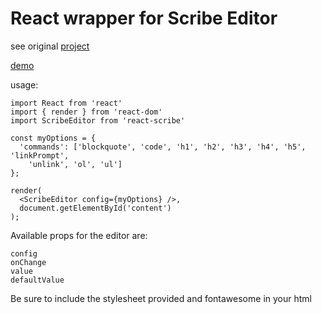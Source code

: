 # React wrapper for Scribe Editor
see original [project](https://github.com/guardian/scribe)

[demo](javiercf.github.io/react-scribe)

usage:
```
import React from 'react'
import { render } from 'react-dom'
import ScribeEditor from 'react-scribe'

const myOptions = {
  'commands': ['blockquote', 'code', 'h1', 'h2', 'h3', 'h4', 'h5', 'linkPrompt',
    'unlink', 'ol', 'ul']
};

render(
  <ScribeEditor config={myOptions} />,
  document.getElementById('content')
);
```

Available props for the editor are:

```
config
onChange
value
defaultValue
```

Be sure to include the stylesheet provided and fontawesome in your html

